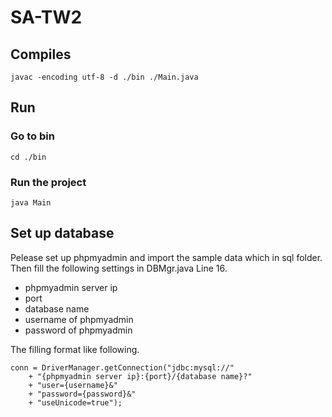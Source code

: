 # SA-TW2

## Compiles
```
javac -encoding utf-8 -d ./bin ./Main.java
```

## Run

### Go to bin
```
cd ./bin
```

### Run the project
```
java Main
```

## Set up database

Pelease set up phpmyadmin and import the sample data which in sql folder.  
Then fill the following settings in DBMgr.java Line 16.  
* phpmyadmin server ip
* port
* database name
* username of phpmyadmin
* password of phpmyadmin

The filling format like following.
```
conn = DriverManager.getConnection("jdbc:mysql://"
    + "{phpmyadmin server ip}:{port}/{database name}?"
    + "user={username}&"
    + "password={password}&"
    + "useUnicode=true");
```